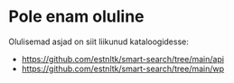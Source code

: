 # Pole enam oluline

Olulisemad asjad on siit liikunud kataloogidesse:
* https://github.com/estnltk/smart-search/tree/main/api
* https://github.com/estnltk/smart-search/tree/main/wp